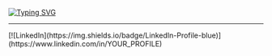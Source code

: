<a href="https://git.io/typing-svg"><img src="https://readme-typing-svg.demolab.com?font=Lobster&size=40&pause=1000&color=F7F7F7&center=true&vCenter=true&width=900&height=90&lines=HEY+%F0%9F%91%8B%F0%9F%8F%BB;I+am+Muhmd+Samy%2C+a+web+developer+%F0%9F%91%80" alt="Typing SVG" /></a>
<HR>
[![LinkedIn](https://img.shields.io/badge/LinkedIn-Profile-blue)](https://www.linkedin.com/in/YOUR_PROFILE)

